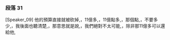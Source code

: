 ### 段落 31

[Speaker_09] 他的預算直接就被砍掉,，11億多,，11億點多,，那個點,，不要多少,，我後面也聽清楚,，那意思就是說,，我們絕對不太可能,，除非那11億多可以還給他,